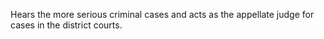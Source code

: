 Hears the more serious criminal cases and acts as the appellate judge for cases in the district courts.
